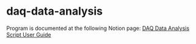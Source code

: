 # daq-data-analysis

Program is documented at the following Notion page:
[DAQ Data Analysis Script User Guide](https://www.notion.so/verneh2/DAQ-Data-Analysis-Script-User-Guide-1f205f330ed14326a3361d69f8a0e369?pvs=4)
